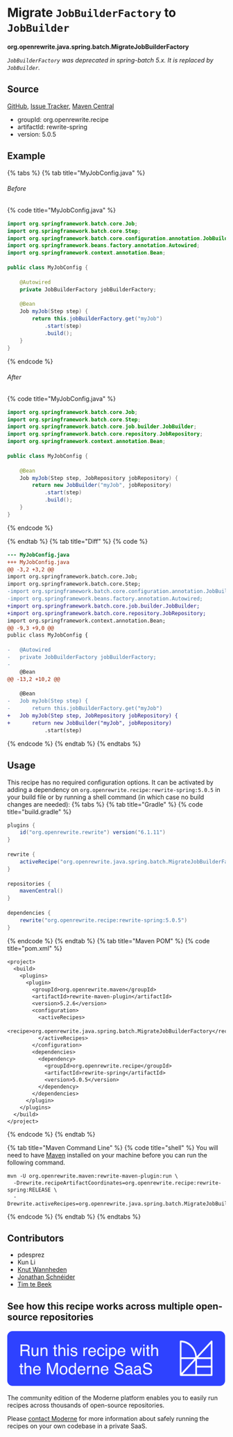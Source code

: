# Migrate `JobBuilderFactory` to `JobBuilder`

**org.openrewrite.java.spring.batch.MigrateJobBuilderFactory**

_`JobBuilderFactory` was deprecated in spring-batch 5.x. It is replaced by `JobBuilder`._

## Source

[GitHub](https://github.com/openrewrite/rewrite-spring/blob/main/src/main/java/org/openrewrite/java/spring/batch/MigrateJobBuilderFactory.java), [Issue Tracker](https://github.com/openrewrite/rewrite-spring/issues), [Maven Central](https://central.sonatype.com/artifact/org.openrewrite.recipe/rewrite-spring/5.0.5/jar)

* groupId: org.openrewrite.recipe
* artifactId: rewrite-spring
* version: 5.0.5

## Example


{% tabs %}
{% tab title="MyJobConfig.java" %}

###### Before
{% code title="MyJobConfig.java" %}
```java
import org.springframework.batch.core.Job;
import org.springframework.batch.core.Step;
import org.springframework.batch.core.configuration.annotation.JobBuilderFactory;
import org.springframework.beans.factory.annotation.Autowired;
import org.springframework.context.annotation.Bean;

public class MyJobConfig {

    @Autowired
    private JobBuilderFactory jobBuilderFactory;

    @Bean
    Job myJob(Step step) {
        return this.jobBuilderFactory.get("myJob")
            .start(step)
            .build();
    }
}
```
{% endcode %}

###### After
{% code title="MyJobConfig.java" %}
```java
import org.springframework.batch.core.Job;
import org.springframework.batch.core.Step;
import org.springframework.batch.core.job.builder.JobBuilder;
import org.springframework.batch.core.repository.JobRepository;
import org.springframework.context.annotation.Bean;

public class MyJobConfig {

    @Bean
    Job myJob(Step step, JobRepository jobRepository) {
        return new JobBuilder("myJob", jobRepository)
            .start(step)
            .build();
    }
}
```
{% endcode %}

{% endtab %}
{% tab title="Diff" %}
{% code %}
```diff
--- MyJobConfig.java
+++ MyJobConfig.java
@@ -3,2 +3,2 @@
import org.springframework.batch.core.Job;
import org.springframework.batch.core.Step;
-import org.springframework.batch.core.configuration.annotation.JobBuilderFactory;
-import org.springframework.beans.factory.annotation.Autowired;
+import org.springframework.batch.core.job.builder.JobBuilder;
+import org.springframework.batch.core.repository.JobRepository;
import org.springframework.context.annotation.Bean;
@@ -9,3 +9,0 @@
public class MyJobConfig {

-   @Autowired
-   private JobBuilderFactory jobBuilderFactory;
-
    @Bean
@@ -13,2 +10,2 @@

    @Bean
-   Job myJob(Step step) {
-       return this.jobBuilderFactory.get("myJob")
+   Job myJob(Step step, JobRepository jobRepository) {
+       return new JobBuilder("myJob", jobRepository)
            .start(step)
```
{% endcode %}
{% endtab %}
{% endtabs %}


## Usage

This recipe has no required configuration options. It can be activated by adding a dependency on `org.openrewrite.recipe:rewrite-spring:5.0.5` in your build file or by running a shell command (in which case no build changes are needed): 
{% tabs %}
{% tab title="Gradle" %}
{% code title="build.gradle" %}
```groovy
plugins {
    id("org.openrewrite.rewrite") version("6.1.11")
}

rewrite {
    activeRecipe("org.openrewrite.java.spring.batch.MigrateJobBuilderFactory")
}

repositories {
    mavenCentral()
}

dependencies {
    rewrite("org.openrewrite.recipe:rewrite-spring:5.0.5")
}
```
{% endcode %}
{% endtab %}
{% tab title="Maven POM" %}
{% code title="pom.xml" %}
```markup
<project>
  <build>
    <plugins>
      <plugin>
        <groupId>org.openrewrite.maven</groupId>
        <artifactId>rewrite-maven-plugin</artifactId>
        <version>5.2.6</version>
        <configuration>
          <activeRecipes>
            <recipe>org.openrewrite.java.spring.batch.MigrateJobBuilderFactory</recipe>
          </activeRecipes>
        </configuration>
        <dependencies>
          <dependency>
            <groupId>org.openrewrite.recipe</groupId>
            <artifactId>rewrite-spring</artifactId>
            <version>5.0.5</version>
          </dependency>
        </dependencies>
      </plugin>
    </plugins>
  </build>
</project>
```
{% endcode %}
{% endtab %}

{% tab title="Maven Command Line" %}
{% code title="shell" %}
You will need to have [Maven](https://maven.apache.org/download.cgi) installed on your machine before you can run the following command.

```shell
mvn -U org.openrewrite.maven:rewrite-maven-plugin:run \
  -Drewrite.recipeArtifactCoordinates=org.openrewrite.recipe:rewrite-spring:RELEASE \
  -Drewrite.activeRecipes=org.openrewrite.java.spring.batch.MigrateJobBuilderFactory
```
{% endcode %}
{% endtab %}
{% endtabs %}

## Contributors
* pdesprez
* Kun Li
* [Knut Wannheden](mailto:knut@moderne.io)
* [Jonathan Schnéider](mailto:jkschneider@gmail.com)
* [Tim te Beek](mailto:tim@moderne.io)


## See how this recipe works across multiple open-source repositories

[![Moderne Link Image](/.gitbook/assets/ModerneRecipeButton.png)](https://app.moderne.io/recipes/org.openrewrite.java.spring.batch.MigrateJobBuilderFactory)

The community edition of the Moderne platform enables you to easily run recipes across thousands of open-source repositories.

Please [contact Moderne](https://moderne.io/product) for more information about safely running the recipes on your own codebase in a private SaaS.
